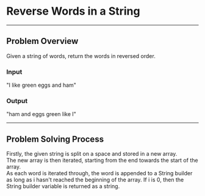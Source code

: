 # Reverse Words in a String
___

## Problem Overview
Given a string of words, return the words in reversed order.

### Input
"I like green eggs and ham"

### Output
"ham and eggs green like I"

___

## Problem Solving Process
Firstly, the given string is split on a space and stored in a new array.  
The new array is then iterated, starting from the end towards the start of the array.  
As each word is iterated through, the word is appended to a String builder as long as 
i hasn't reached the beginning of the array.  If i is 0, then the String builder variable 
is returned as a string.

